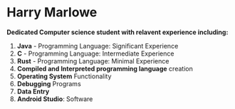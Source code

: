 # Harry Marlowe

**Dedicated Computer science student with relavent experience including:**

1. **Java** - Programming Language: Significant Experience
2. **C** - Programming Language: Intermediate Experience
3. **Rust** - Programming Language: Minimal Experience
4. **Compiled and Interpreted programming language** creation
5. **Operating System** Functionality
6. **Debugging** Programs
7. **Data Entry**
8. **Android Studio**: Software
